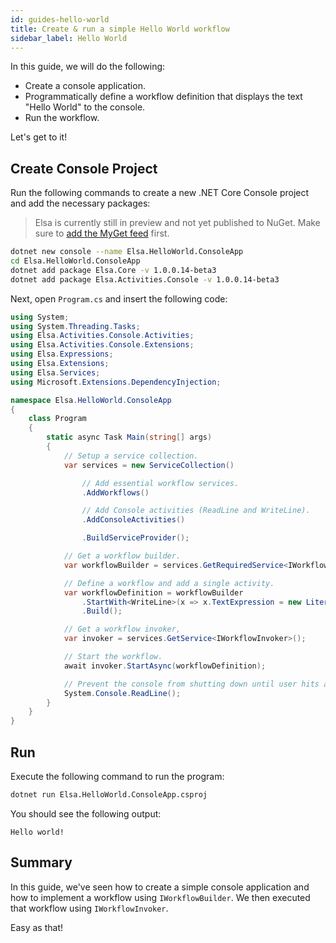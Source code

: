 ```yaml
---
id: guides-hello-world
title: Create & run a simple Hello World workflow
sidebar_label: Hello World
---
```


In this guide, we will do the following:

* Create a console application.
* Programmatically define a workflow definition that displays the text "Hello World" to the console.
* Run the workflow.

Let's get to it!   

## Create Console Project

Run the following commands to create a new .NET Core Console project and add the necessary packages:

> Elsa is currently still in preview and not yet published to NuGet. Make sure to [add the MyGet feed](./installing-preview-feed.md) first.

```bash
dotnet new console --name Elsa.HelloWorld.ConsoleApp
cd Elsa.HelloWorld.ConsoleApp
dotnet add package Elsa.Core -v 1.0.0.14-beta3
dotnet add package Elsa.Activities.Console -v 1.0.0.14-beta3
```

Next, open `Program.cs` and insert the following code:

```csharp
using System;
using System.Threading.Tasks;
using Elsa.Activities.Console.Activities;
using Elsa.Activities.Console.Extensions;
using Elsa.Expressions;
using Elsa.Extensions;
using Elsa.Services;
using Microsoft.Extensions.DependencyInjection;

namespace Elsa.HelloWorld.ConsoleApp
{
    class Program
    {
        static async Task Main(string[] args)
        {
            // Setup a service collection.
            var services = new ServiceCollection()

                // Add essential workflow services.
                .AddWorkflows()

                // Add Console activities (ReadLine and WriteLine).
                .AddConsoleActivities()

                .BuildServiceProvider();

            // Get a workflow builder.
            var workflowBuilder = services.GetRequiredService<IWorkflowBuilder>();

            // Define a workflow and add a single activity.
            var workflowDefinition = workflowBuilder
                .StartWith<WriteLine>(x => x.TextExpression = new LiteralExpression("Hello world!"))
                .Build();

            // Get a workflow invoker,
            var invoker = services.GetService<IWorkflowInvoker>();

            // Start the workflow.
            await invoker.StartAsync(workflowDefinition);

            // Prevent the console from shutting down until user hits a key.
            System.Console.ReadLine();
        }
    }
}

``` 

## Run

Execute the following command to run the program: 

```bash
dotnet run Elsa.HelloWorld.ConsoleApp.csproj
```

You should see the following output:

```text
Hello world!
```

## Summary

In this guide, we've seen how to create a simple console application and how to implement a workflow using `IWorkflowBuilder`. We then executed that workflow using `IWorkflowInvoker`. 

Easy as that!